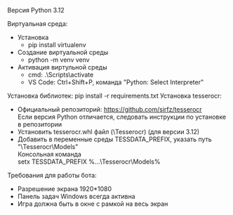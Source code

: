 Версия Python 3.12

Виртуальная среда:
* Установка
    * pip install virtualenv
* Создание виртуальной среды
    * python -m venv venv
* Активация виртульной среды
    * cmd: .\Scripts\activate
    * VS Code: Ctrl+Shift+P, команда "Python: Select Interpreter"

Установка библиотек: pip install -r requirements.txt
Установка tesserocr:
* Официальный репозиторий: https://github.com/sirfz/tesserocr  
Если версия Python отличается, следовать инструкции по установке в репозитории
* Установить tesserocr.whl файл (\Tesserocr) (для версии 3.12)
* Добавить в переменные среды TESSDATA_PREFIX, указать путь "\Tesserocr\Models"  
Консольная команда  
setx TESSDATA_PREFIX %\...\Tesserocr\Models%

Требования для работы бота:
* Разрешение экрана 1920*1080
* Панель задач Windows всегда активна
* Игра должна быть в окне с рамкой на весь экран